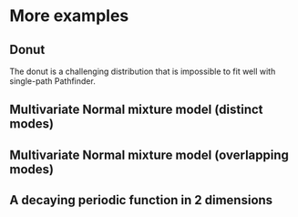 # More examples

## Donut

The donut is a challenging distribution that is impossible to fit well with single-path Pathfinder.

## Multivariate Normal mixture model (distinct modes)



## Multivariate Normal mixture model (overlapping modes)



## A decaying periodic function in 2 dimensions

